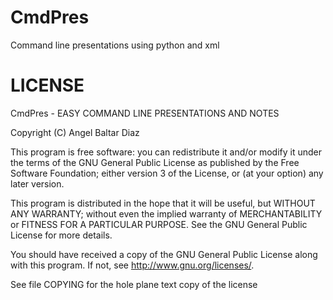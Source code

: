 CmdPres
===============

Command line presentations using python and xml

LICENSE
=======
CmdPres - EASY COMMAND LINE PRESENTATIONS AND NOTES

 Copyright (C)  Angel Baltar Diaz
 
 This program is free software: you can redistribute it and/or
 modify it under the terms of the GNU General Public
 License as published by the Free Software Foundation; either
 version 3 of the License, or (at your option) any later version.
 
 This program is distributed in the hope that it will be useful,
 but WITHOUT ANY WARRANTY; without even the implied warranty of
 MERCHANTABILITY or FITNESS FOR A PARTICULAR PURPOSE.  See the GNU 
 General Public License for more details.
 
  You should have received a copy of the GNU General Public
 License along with this program.  If not, see
  <http://www.gnu.org/licenses/>.

See file COPYING for the hole plane text copy of the license
